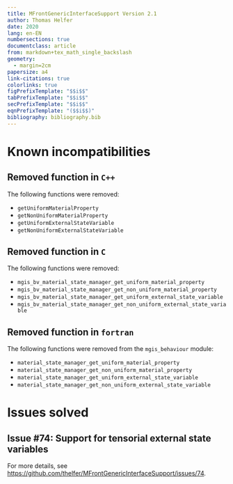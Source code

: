 ```yaml
---
title: MFrontGenericInterfaceSupport Version 2.1
author: Thomas Helfer
date: 2020
lang: en-EN
numbersections: true
documentclass: article
from: markdown+tex_math_single_backslash
geometry:
  - margin=2cm
papersize: a4
link-citations: true
colorlinks: true
figPrefixTemplate: "$$i$$"
tabPrefixTemplate: "$$i$$"
secPrefixTemplate: "$$i$$"
eqnPrefixTemplate: "($$i$$)"
bibliography: bibliography.bib
---
```


# Known incompatibilities

## Removed function in `C++`

The following functions were removed:

- `getUniformMaterialProperty`
- `getNonUniformMaterialProperty`
- `getUniformExternalStateVariable`
- `getNonUniformExternalStateVariable`

## Removed function in `C`

The following functions were removed:

- `mgis_bv_material_state_manager_get_uniform_material_property`
- `mgis_bv_material_state_manager_get_non_uniform_material_property`
- `mgis_bv_material_state_manager_get_uniform_external_state_variable`
- `mgis_bv_material_state_manager_get_non_uniform_external_state_variable`

## Removed function in `fortran`

The following functions were removed from the `mgis_behaviour` module:

- `material_state_manager_get_uniform_material_property`
- `material_state_manager_get_non_uniform_material_property`
- `material_state_manager_get_uniform_external_state_variable`
- `material_state_manager_get_non_uniform_external_state_variable`

# Issues solved

## Issue #74: Support for tensorial external state variables

For more details, see <https://github.com/thelfer/MFrontGenericInterfaceSupport/issues/74>.